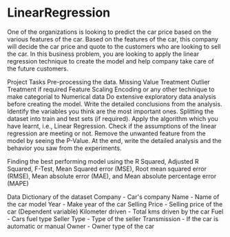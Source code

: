# LinearRegression

One of the organizations is looking to predict the car price based on the various features of the car.  Based on the features of the car, this company will decide the car price and quote to the customers who are looking to sell the car. In this business problem, you are looking to apply the linear regression technique to create the model and help company take care of the future customers.
 
Project Tasks
Pre-processing the data.
Missing Value Treatment 
Outlier Treatment if required 
Feature Scaling 
Encoding or any other technique to make categorial to Numerical data
Do extensive exploratory data analysis before creating the model.
Write the detailed conclusions from the analysis. 
Identify the variables you think are the most important ones.
Splitting the dataset into train and test sets (if required).
Apply the algorithm which you have learnt, i.e., Linear Regression.
Check if the assumptions of the linear regression are meeting or not.
Remove the unwanted feature from the model by seeing the P-Value. 
At the end, write the detailed analysis and the behavior you saw from the experiments. 

Finding the best performing model using the R Squared, Adjusted R Squared, F-Test, Mean Squared error (MSE), Root mean squared error (RMSE), Mean absolute error (MAE), and Mean absolute percentage error (MAPE) 

Data Dictionary of the dataset
Company - Car's company
Name - Name of the car model
Year - Make year of the car
Selling Price - Selling price of the car (Dependent variable)
Kilometer driven - Total kms driven by the car
Fuel - Cars fuel type
Seller Type - Type of the seller
Transmission - If the car is automatic or manual
Owner - Owner type of the car
